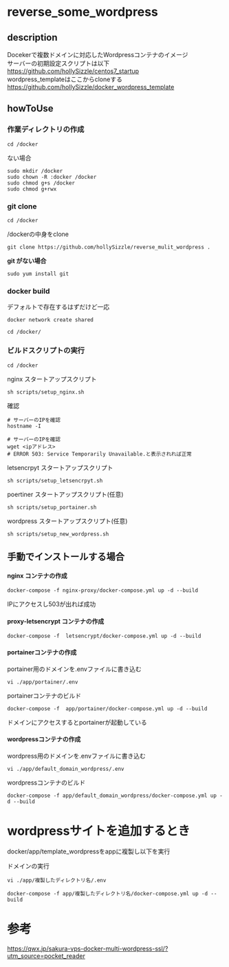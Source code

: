 # reverse_some_wordpress

## description
Docekerで複数ドメインに対応したWordpressコンテナのイメージ  
サーバーの初期設定スクリプトは以下  
https://github.com/hollySizzle/centos7_startup  
wordpress_templateはここからcloneする  
https://github.com/hollySizzle/docker_wordpress_template  
  
## howToUse
### 作業ディレクトリの作成
~~~
cd /docker
~~~
  
ない場合  
~~~
sudo mkdir /docker
sudo chown -R :docker /docker
sudo chmod g+s /docker
sudo chmod g+rwx
~~~
  
### git clone
~~~
cd /docker
~~~
  
/dockerの中身をclone  
~~~
git clone https://github.com/hollySizzle/reverse_mulit_wordpress .
~~~
  
**git がない場合**
~~~
sudo yum install git
~~~

### docker build
デフォルトで存在するはずだけど一応  
~~~
docker network create shared
~~~
  
~~~
cd /docker/
~~~
  
### ビルドスクリプトの実行
~~~
cd /docker
~~~
  
nginx スタートアップスクリプト  
~~~
sh scripts/setup_nginx.sh
~~~
  
確認
~~~
# サーバーのIPを確認
hostname -I
~~~
~~~
# サーバーのIPを確認
wget <ipアドレス>  
# ERROR 503: Service Temporarily Unavailable.と表示されれば正常
~~~
  
letsencrpyt スタートアップスクリプト  
~~~
sh scripts/setup_letsencrpyt.sh 
~~~

  
poertiner スタートアップスクリプト(任意)  
~~~
sh scripts/setup_portainer.sh
~~~
  
wordpress スタートアップスクリプト(任意)  
~~~
sh scripts/setup_new_wordpress.sh
~~~
  
## 手動でインストールする場合

#### nginx コンテナの作成
~~~
docker-compose -f nginx-proxy/docker-compose.yml up -d --build
~~~
  
IPにアクセスし503が出れば成功  
  
#### proxy-letsencrypt コンテナの作成
~~~
docker-compose -f  letsencrypt/docker-compose.yml up -d --build
~~~
  
#### portainerコンテナの作成
portainer用のドメインを.envファイルに書き込む  
~~~
vi ./app/portainer/.env
~~~
  
portainerコンテナのビルド  
~~~
docker-compose -f  app/portainer/docker-compose.yml up -d --build
~~~
  
ドメインにアクセスするとportainerが起動している  
  
#### wordpressコンテナの作成
wordpress用のドメインを.envファイルに書き込む  
~~~
vi ./app/default_domain_wordpress/.env
~~~
  
wordpressコンテナのビルド  
~~~
docker-compose -f app/default_domain_wordpress/docker-compose.yml up -d --build
~~~
  
# wordpressサイトを追加するとき
docker/app/template_wordpressをappに複製し以下を実行  
  
ドメインの実行  
~~~
vi ./app/複製したディレクトリ名/.env
~~~

~~~
docker-compose -f app/複製したディレクトリ名/docker-compose.yml up -d --build
~~~

# 参考
https://qwx.jp/sakura-vps-docker-multi-wordpress-ssl/?utm_source=pocket_reader


